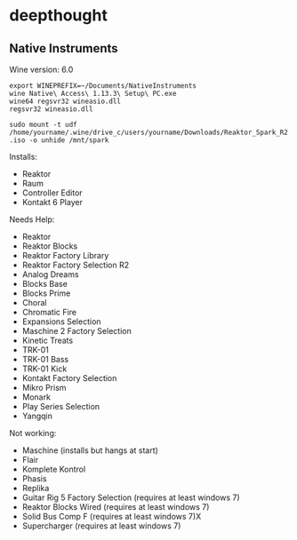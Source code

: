 # deepthought

## Native Instruments
Wine version: 6.0

```
export WINEPREFIX=~/Documents/NativeInstruments
wine Native\ Access\ 1.13.3\ Setup\ PC.exe
wine64 regsvr32 wineasio.dll
regsvr32 wineasio.dll
```

`sudo mount -t udf /home/yourname/.wine/drive_c/users/yourname/Downloads/Reaktor_Spark_R2.iso -o unhide /mnt/spark`

Installs:
* Reaktor
* Raum
* Controller Editor
* Kontakt 6 Player

Needs Help:
* Reaktor 
* Reaktor Blocks
* Reaktor Factory Library
* Reaktor Factory Selection R2
* Analog Dreams
* Blocks Base
* Blocks Prime
* Choral
* Chromatic Fire
* Expansions Selection
* Maschine 2 Factory Selection
* Kinetic Treats
* TRK-01
* TRK-01 Bass
* TRK-01 Kick
* Kontakt Factory Selection
* Mikro Prism
* Monark
* Play Series Selection
* Yangqin

Not working:
* Maschine (installs but hangs at start)
* Flair
* Komplete Kontrol
* Phasis
* Replika
* Guitar Rig 5 Factory Selection (requires at least windows 7)
* Reaktor Blocks Wired (requires at least windows 7)
* Solid Bus Comp F (requires at least windows 7)X
* Supercharger (requires at least windows 7)
